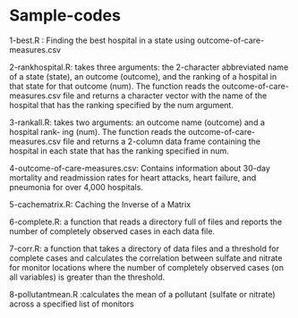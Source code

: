 Sample-codes
============
1-best.R : Finding the best hospital in a state using outcome-of-care-measures.csv

2-rankhospital.R: takes three arguments: the 2-character abbreviated name of a state 
(state), an outcome (outcome), and the ranking of a hospital in that state for that 
outcome (num). The function reads the outcome-of-care-measures.csv file and returns 
a character vector with the name of the hospital that has the ranking specified by 
the num argument.

3-rankall.R: takes two arguments: an outcome name (outcome) and a hospital rank- ing (num). 
The function reads the outcome-of-care-measures.csv file and returns a 2-column data frame 
containing the hospital in each state that has the ranking specified in num.

4-outcome-of-care-measures.csv: Contains information about 30-day mortality and 
readmission rates for heart attacks, heart failure, and pneumonia for over 4,000 hospitals.

5-cachematrix.R: Caching the Inverse of a Matrix

6-complete.R: a function that reads a directory full of files and reports the number of 
completely observed cases in each data file.

7-corr.R: a function that takes a directory of data files and a threshold for complete 
cases and calculates the correlation between sulfate and nitrate for monitor locations 
where the number of completely observed cases (on all variables) is greater than the threshold.

8-pollutantmean.R :calculates the mean of a pollutant (sulfate or nitrate) across a specified list of monitors

